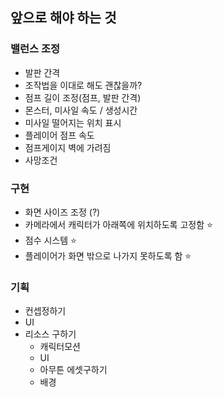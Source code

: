 ## 앞으로 해야 하는 것

### 밸런스 조정

- 발판 간격 
- 조작법을 이대로 해도 괜찮을까?
- 점프 길이 조정(점프, 발판 간격)
- 몬스터, 미사일 속도 / 생성시간
- 미사일 떨어지는 위치 표시
- 플레이어 점프 속도
- 점프게이지 벽에 가려짐
- 사망조건 

### 구현

- 화면 사이즈 조정 (?)
- 카메라에서 캐릭터가 아래쪽에 위치하도록 고정함 ⭐
- 점수 시스템 ⭐
- 플레이어가 화면 밖으로 나가지 못하도록 함 ⭐

### 기획

- 컨셉정하기
- UI
- 리소스 구하기
  - 캐릭터모션
  - UI
  - 아무튼 에셋구하기
  - 배경
